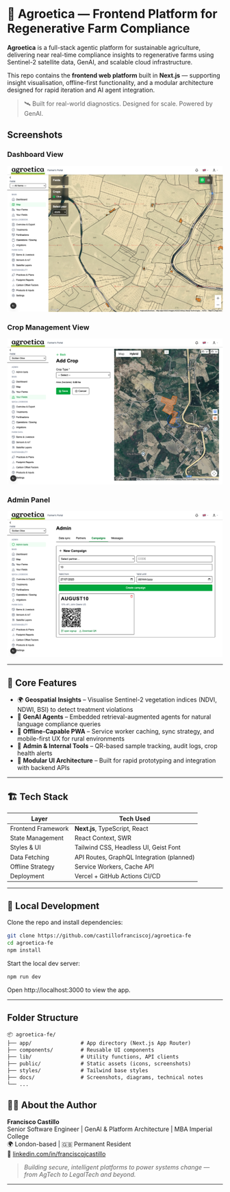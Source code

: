 # 🌱 Agroetica — Frontend Platform for Regenerative Farm Compliance

**Agroetica** is a full-stack agentic platform for sustainable agriculture, delivering near real-time compliance insights to regenerative farms using Sentinel-2 satellite data, GenAI, and scalable cloud infrastructure.

This repo contains the **frontend web platform** built in **Next.js** — supporting insight visualisation, offline-first functionality, and a modular architecture designed for rapid iteration and AI agent integration.

> 🛰️ Built for real-world diagnostics. Designed for scale. Powered by GenAI.

## Screenshots
### Dashboard View
![Agroetica UI Screenshot](docs/agroetica_dashboard.png)

### Crop Management View
![Crop Management](./agroetica_crop_management.png)

### Admin Panel
![Admin Panel](./agroetica_admin.png)

---

## 🧭 Core Features

- 🌍 **Geospatial Insights** – Visualise Sentinel-2 vegetation indices (NDVI, NDWI, BSI) to detect treatment violations
- 🧠 **GenAI Agents** – Embedded retrieval-augmented agents for natural language compliance queries
- 📶 **Offline-Capable PWA** – Service worker caching, sync strategy, and mobile-first UX for rural environments
- 🧰 **Admin & Internal Tools** – QR-based sample tracking, audit logs, crop health alerts
- 🧪 **Modular UI Architecture** – Built for rapid prototyping and integration with backend APIs

---

## 🏗️ Tech Stack

| Layer              | Tech Used                                 |
|--------------------|--------------------------------------------|
| Frontend Framework | **Next.js**, TypeScript, React             |
| State Management   | React Context, SWR                         |
| Styles & UI        | Tailwind CSS, Headless UI, Geist Font      |
| Data Fetching      | API Routes, GraphQL Integration (planned) |
| Offline Strategy   | Service Workers, Cache API                |
| Deployment         | Vercel + GitHub Actions CI/CD             |

---

## 🧪 Local Development

Clone the repo and install dependencies:

```bash
git clone https://github.com/castillofranciscoj/agroetica-fe
cd agroetica-fe
npm install
```

Start the local dev server:

```bash
npm run dev
```

Open http://localhost:3000 to view the app.

---

## Folder Structure

```plaintext
📦 agroetica-fe/
├── app/                # App directory (Next.js App Router)
├── components/         # Reusable UI components
├── lib/                # Utility functions, API clients
├── public/             # Static assets (icons, screenshots)
├── styles/             # Tailwind base styles
├── docs/               # Screenshots, diagrams, technical notes
└── ...
```


## 👨‍💻 About the Author

**Francisco Castillo**  
Senior Software Engineer | GenAI & Platform Architecture | MBA Imperial College  
🌍 London-based | 🇬🇧 Permanent Resident  
🔗 [linkedin.com/in/franciscojcastillo](https://linkedin.com/in/franciscojcastillo)

> _Building secure, intelligent platforms to power systems change — from AgTech to LegalTech and beyond._

---


